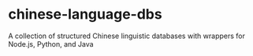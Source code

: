# chinese-language-dbs
A collection of structured Chinese linguistic databases with wrappers for Node.js, Python, and Java
